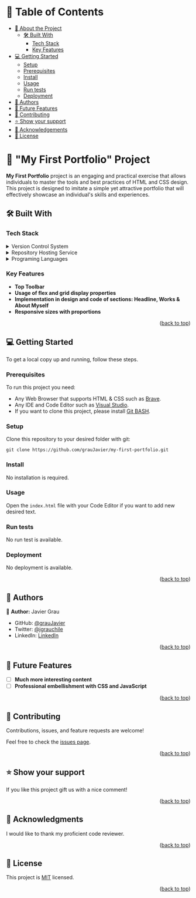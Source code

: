 <a name="readme-top"></a>

<!-- TABLE OF CONTENTS -->

# 📗 Table of Contents

- [📖 About the Project](#about-project)
  - [🛠 Built With](#built-with)
    - [Tech Stack](#tech-stack)
    - [Key Features](#key-features)
- [💻 Getting Started](#getting-started)
  - [Setup](#setup)
  - [Prerequisites](#prerequisites)
  - [Install](#install)
  - [Usage](#usage)
  - [Run tests](#run-tests)
  - [Deployment](#deployment)
- [👥 Authors](#authors)
- [🔭 Future Features](#future-features)
- [🤝 Contributing](#contributing)
- [⭐️ Show your support](#support)
- [🙏 Acknowledgements](#acknowledgements)
- [📝 License](#license)

<!-- PROJECT DESCRIPTION -->

# 📖 "My First Portfolio" Project <a name="about-project"></a>

**My First Portfolio** project is an engaging and practical exercise that allows individuals to master the tools and best practices of HTML and CSS design. This project is designed to imitate a simple yet attractive portfolio that will effectively showcase an individual's skills and experiences.

## 🛠 Built With <a name="built-with"></a>

### Tech Stack <a name="tech-stack"></a>

<details>
  <summary>Version Control System</summary>
  <ul>
    <li><a href="https://git-scm.com/">Git</a></li>
  </ul>
</details>

<details>
  <summary>Repository Hosting Service</summary>
  <ul>
    <li><a href="https://github.com/">GitHub</a></li>
  </ul>
</details>

<details>
<summary>Programing Languages</summary>
  <ul>
    <li><a href="https://www.postgresql.org/">HTML</a></li>
    <li><a href="https://www.postgresql.org/">CSS</a></li>
    <li><a href="https://www.postgresql.org/">Git BASH</a></li>
  </ul>
</details>

<!-- Features -->

### Key Features <a name="key-features"></a>

- **Top Toolbar**
- **Usage of flex and grid display properties**
- **Implementation in design and code of sections: Headline, Works & About Myself**
- **Responsive sizes with proportions**

<p align="right">(<a href="#readme-top">back to top</a>)</p>

<!-- GETTING STARTED -->

## 💻 Getting Started <a name="getting-started"></a>

To get a local copy up and running, follow these steps.

### Prerequisites

To run this project you need:

- Any Web Browser that supports HTML & CSS such as [Brave](https://brave.com/).
- Any IDE and Code Editor such as [Visual Studio](https://visualstudio.microsoft.com/).
- If you want to clone this project, please install [Git BASH](https://www.postgresql.org/).

### Setup

Clone this repository to your desired folder with git:

`git clone https://github.com/grauJavier/my-first-portfolio.git`

### Install

No installation is required.

### Usage

Open the `index.html` file with your Code Editor if you want to add new desired text.

### Run tests

No run test is available.

### Deployment

No deployment is available.

<p align="right">(<a href="#readme-top">back to top</a>)</p>

<!-- AUTHORS -->

## 👥 Authors <a name="authors"></a>

👤 **Author:** Javier Grau

- GitHub: [@grauJavier](https://github.com/grauJavier)
- Twitter: [@jgrauchile](https://twitter.com/jgrauchile)
- LinkedIn: [LinkedIn](https://www.linkedin.com/in/javiergrau)

<p align="right">(<a href="#readme-top">back to top</a>)</p>

<!-- FUTURE FEATURES -->

## 🔭 Future Features <a name="future-features"></a>

- [ ] **Much more interesting content**
- [ ] **Professional embellishment with CSS and JavaScript**

<p align="right">(<a href="#readme-top">back to top</a>)</p>

<!-- CONTRIBUTING -->

## 🤝 Contributing <a name="contributing"></a>

Contributions, issues, and feature requests are welcome!

Feel free to check the [issues page](https://github.com/grauJavier/hello-microverse/issues).

<p align="right">(<a href="#readme-top">back to top</a>)</p>

<!-- SUPPORT -->

## ⭐️ Show your support <a name="support"></a>

If you like this project gift us with a nice comment!

<p align="right">(<a href="#readme-top">back to top</a>)</p>

<!-- ACKNOWLEDGEMENTS -->

## 🙏 Acknowledgments <a name="acknowledgements"></a>

I would like to thank my proficient code reviewer.

<p align="right">(<a href="#readme-top">back to top</a>)</p>

<!-- LICENSE -->

## 📝 License <a name="license"></a>

This project is [MIT](./MIT.md) licensed.

<p align="right">(<a href="#readme-top">back to top</a>)</p>
